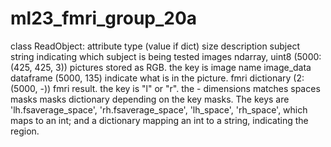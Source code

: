 # ml23_fmri_group_20a

class ReadObject:
  attribute     type (value if dict)    size                        description
  subject       string                                              indicating which subject is being tested
  images        ndarray, uint8          (5000: (425, 425, 3))       pictures stored as RGB. the key is image name
  image_data    dataframe               (5000, 135)                 indicate what is in the picture.
  fmri          dictionary              (2: (5000, -))              fmri result. the key is "l" or "r". the - dimensions matches spaces masks
  masks         dictionary              depending on the key        masks. The keys are 'lh.fsaverage_space', 'rh.fsaverage_space', 'lh_space', 'rh_space', which maps to an int; and a dictionary mapping an int to a string, indicating the region.